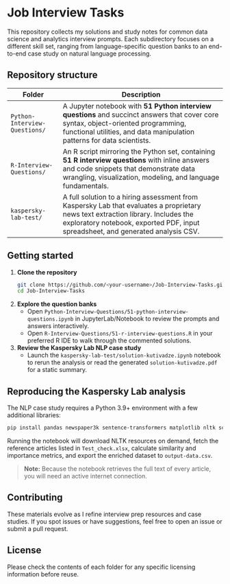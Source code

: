# Job Interview Tasks

This repository collects my solutions and study notes for common data science and analytics interview prompts. Each subdirectory focuses on a different skill set, ranging from language-specific question banks to an end-to-end case study on natural language processing.

## Repository structure

| Folder | Description |
| --- | --- |
| `Python-Interview-Questions/` | A Jupyter notebook with **51 Python interview questions** and succinct answers that cover core syntax, object-oriented programming, functional utilities, and data manipulation patterns for data scientists. |
| `R-Interview-Questions/` | An R script mirroring the Python set, containing **51 R interview questions** with inline answers and code snippets that demonstrate data wrangling, visualization, modeling, and language fundamentals. |
| `kaspersky-lab-test/` | A full solution to a hiring assessment from Kaspersky Lab that evaluates a proprietary news text extraction library. Includes the exploratory notebook, exported PDF, input spreadsheet, and generated analysis CSV. |

## Getting started

1. **Clone the repository**
   ```bash
   git clone https://github.com/<your-username>/Job-Interview-Tasks.git
   cd Job-Interview-Tasks
   ```
2. **Explore the question banks**
   - Open `Python-Interview-Questions/51-python-interview-questions.ipynb` in JupyterLab/Notebook to review the prompts and answers interactively.
   - Open `R-Interview-Questions/51-r-interview-questions.R` in your preferred R IDE to walk through the commented solutions.
3. **Review the Kaspersky Lab NLP case study**
   - Launch the `kaspersky-lab-test/solution-kutivadze.ipynb` notebook to rerun the analysis or read the generated `solution-kutivadze.pdf` for a static summary.

## Reproducing the Kaspersky Lab analysis

The NLP case study requires a Python 3.9+ environment with a few additional libraries:

```bash
pip install pandas newspaper3k sentence-transformers matplotlib nltk scikit-learn
```

Running the notebook will download NLTK resources on demand, fetch the reference articles listed in `Test_check.xlsx`, calculate similarity and importance metrics, and export the enriched dataset to `output-data.csv`.

> **Note:** Because the notebook retrieves the full text of every article, you will need an active internet connection.

## Contributing

These materials evolve as I refine interview prep resources and case studies. If you spot issues or have suggestions, feel free to open an issue or submit a pull request.

## License

Please check the contents of each folder for any specific licensing information before reuse.
